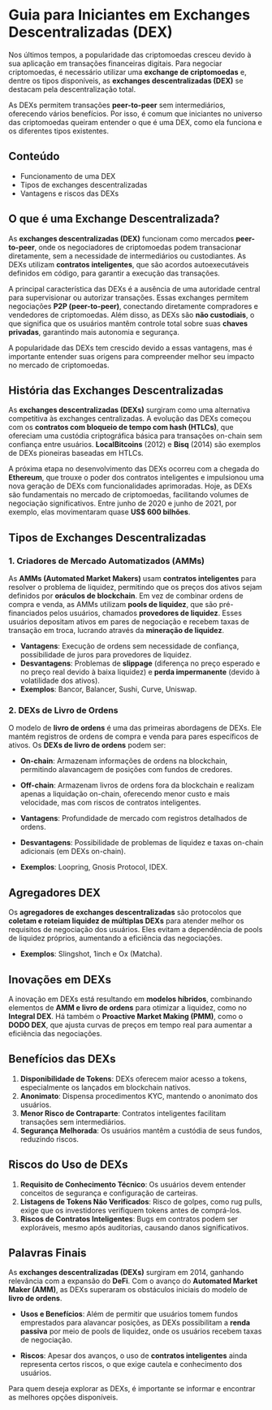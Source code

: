 # Guia para Iniciantes em Exchanges Descentralizadas (DEX)

Nos últimos tempos, a popularidade das criptomoedas cresceu devido à sua aplicação em transações financeiras digitais. Para negociar criptomoedas, é necessário utilizar uma **exchange de criptomoedas** e, dentre os tipos disponíveis, as **exchanges descentralizadas (DEX)** se destacam pela descentralização total.

As DEXs permitem transações **peer-to-peer** sem intermediários, oferecendo vários benefícios. Por isso, é comum que iniciantes no universo das criptomoedas queiram entender o que é uma DEX, como ela funciona e os diferentes tipos existentes. 

## Conteúdo
- Funcionamento de uma DEX
- Tipos de exchanges descentralizadas
- Vantagens e riscos das DEXs

## O que é uma Exchange Descentralizada?

As **exchanges descentralizadas (DEX)** funcionam como mercados **peer-to-peer**, onde os negociadores de criptomoedas podem transacionar diretamente, sem a necessidade de intermediários ou custodiantes. As DEXs utilizam **contratos inteligentes**, que são acordos autoexecutáveis definidos em código, para garantir a execução das transações.

A principal característica das DEXs é a ausência de uma autoridade central para supervisionar ou autorizar transações. Essas exchanges permitem negociações **P2P (peer-to-peer)**, conectando diretamente compradores e vendedores de criptomoedas. Além disso, as DEXs são **não custodiais**, o que significa que os usuários mantêm controle total sobre suas **chaves privadas**, garantindo mais autonomia e segurança.

A popularidade das DEXs tem crescido devido a essas vantagens, mas é importante entender suas origens para compreender melhor seu impacto no mercado de criptomoedas.

## História das Exchanges Descentralizadas

As **exchanges descentralizadas (DEXs)** surgiram como uma alternativa competitiva às exchanges centralizadas. A evolução das DEXs começou com os **contratos com bloqueio de tempo com hash (HTLCs)**, que ofereciam uma custódia criptográfica básica para transações on-chain sem confiança entre usuários. **LocalBitcoins** (2012) e **Bisq** (2014) são exemplos de DEXs pioneiras baseadas em HTLCs.

A próxima etapa no desenvolvimento das DEXs ocorreu com a chegada do **Ethereum**, que trouxe o poder dos contratos inteligentes e impulsionou uma nova geração de DEXs com funcionalidades aprimoradas. Hoje, as DEXs são fundamentais no mercado de criptomoedas, facilitando volumes de negociação significativos. Entre junho de 2020 e junho de 2021, por exemplo, elas movimentaram quase **US$ 600 bilhões**.

## Tipos de Exchanges Descentralizadas

### 1. Criadores de Mercado Automatizados (AMMs)

As **AMMs (Automated Market Makers)** usam **contratos inteligentes** para resolver o problema de liquidez, permitindo que os preços dos ativos sejam definidos por **oráculos de blockchain**. Em vez de combinar ordens de compra e venda, as AMMs utilizam **pools de liquidez**, que são pré-financiados pelos usuários, chamados **provedores de liquidez**. Esses usuários depositam ativos em pares de negociação e recebem taxas de transação em troca, lucrando através da **mineração de liquidez**.

- **Vantagens**: Execução de ordens sem necessidade de confiança, possibilidade de juros para provedores de liquidez.
- **Desvantagens**: Problemas de **slippage** (diferença no preço esperado e no preço real devido à baixa liquidez) e **perda impermanente** (devido à volatilidade dos ativos).
- **Exemplos**: Bancor, Balancer, Sushi, Curve, Uniswap.

### 2. DEXs de Livro de Ordens

O modelo de **livro de ordens** é uma das primeiras abordagens de DEXs. Ele mantém registros de ordens de compra e venda para pares específicos de ativos. Os **DEXs de livro de ordens** podem ser:
- **On-chain**: Armazenam informações de ordens na blockchain, permitindo alavancagem de posições com fundos de credores.
- **Off-chain**: Armazenam livros de ordens fora da blockchain e realizam apenas a liquidação on-chain, oferecendo menor custo e mais velocidade, mas com riscos de contratos inteligentes.

- **Vantagens**: Profundidade de mercado com registros detalhados de ordens.
- **Desvantagens**: Possibilidade de problemas de liquidez e taxas on-chain adicionais (em DEXs on-chain).
- **Exemplos**: Loopring, Gnosis Protocol, IDEX.


## Agregadores DEX

Os **agregadores de exchanges descentralizadas** são protocolos que **coletam e roteiam liquidez de múltiplas DEXs** para atender melhor os requisitos de negociação dos usuários. Eles evitam a dependência de pools de liquidez próprios, aumentando a eficiência das negociações.

- **Exemplos**: Slingshot, 1inch e Ox (Matcha).

## Inovações em DEXs

A inovação em DEXs está resultando em **modelos híbridos**, combinando elementos de **AMM e livro de ordens** para otimizar a liquidez, como no **Integral DEX**. Há também o **Proactive Market Making (PMM)**, como o **DODO DEX**, que ajusta curvas de preços em tempo real para aumentar a eficiência das negociações.

## Benefícios das DEXs

1. **Disponibilidade de Tokens**: DEXs oferecem maior acesso a tokens, especialmente os lançados em blockchain nativos.
2. **Anonimato**: Dispensa procedimentos KYC, mantendo o anonimato dos usuários.
3. **Menor Risco de Contraparte**: Contratos inteligentes facilitam transações sem intermediários.
4. **Segurança Melhorada**: Os usuários mantêm a custódia de seus fundos, reduzindo riscos.

## Riscos do Uso de DEXs

1. **Requisito de Conhecimento Técnico**: Os usuários devem entender conceitos de segurança e configuração de carteiras.
2. **Listagens de Tokens Não Verificados**: Risco de golpes, como rug pulls, exige que os investidores verifiquem tokens antes de comprá-los.
3. **Riscos de Contratos Inteligentes**: Bugs em contratos podem ser exploráveis, mesmo após auditorias, causando danos significativos.

## Palavras Finais

As **exchanges descentralizadas (DEXs)** surgiram em 2014, ganhando relevância com a expansão do **DeFi**. Com o avanço do **Automated Market Maker (AMM)**, as DEXs superaram os obstáculos iniciais do modelo de **livro de ordens**.

- **Usos e Benefícios**: Além de permitir que usuários tomem fundos emprestados para alavancar posições, as DEXs possibilitam a **renda passiva** por meio de pools de liquidez, onde os usuários recebem taxas de negociação.

- **Riscos**: Apesar dos avanços, o uso de **contratos inteligentes** ainda representa certos riscos, o que exige cautela e conhecimento dos usuários.

Para quem deseja explorar as DEXs, é importante se informar e encontrar as melhores opções disponíveis.




